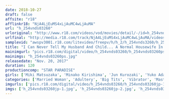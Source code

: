 ```yaml
---
date: 2018-10-27
draft: false
affsite: "r18"
afflinkr18: "NjA4LjEuMS4xLjAuMC4wLjAuMA"
url: "h_254vnds03260"
urloriginal: "http://www.r18.com/videos/vod/movies/detail/-/id=h_254vnds03260"
urlfinal: "http://media.r18.com/track/NjA4LjEuMS4xLjAuMC4wLjAuMA/videos/vod/movies/detail/-/id=h_254vnds03260"
samplevid: "awspv3001.r18.com/litevideo/freepv/h/h_2/h_254vnds3260/h_254vnds3260_dmb_w.mp4"
title: "I Can Never Tell My Husband And Child... A Normal Housewife In Masturbation Adultery"
mainimgurl: "pics.r18.com/digital/video/h_254vnds03260/h_254vnds03260ps.jpg"
mainimgs: "h_254vnds03260ps.jpg"
releasedate: "Nov. 20, 2017"
duration: 120
productioncomp: "STAR PARADISE"
girls: ['Miki Matsuzaka', 'Minako Kirishima', 'Jun Kurozaki', 'Yuko Adachi', 'Miki Kanazawa']
categories: ['Married Woman', 'Adultery', 'Big Tits', 'Vibrator', 'Masturbation', 'Hi-Def']
imgurls: ['pics.r18.com/digital/video/h_254vnds03260/h_254vnds03260jp-1.jpg', 'pics.r18.com/digital/video/h_254vnds03260/h_254vnds03260jp-2.jpg', 'pics.r18.com/digital/video/h_254vnds03260/h_254vnds03260jp-3.jpg', 'pics.r18.com/digital/video/h_254vnds03260/h_254vnds03260jp-4.jpg', 'pics.r18.com/digital/video/h_254vnds03260/h_254vnds03260jp-5.jpg', 'pics.r18.com/digital/video/h_254vnds03260/h_254vnds03260jp-6.jpg', 'pics.r18.com/digital/video/h_254vnds03260/h_254vnds03260jp-7.jpg', 'pics.r18.com/digital/video/h_254vnds03260/h_254vnds03260jp-8.jpg', 'pics.r18.com/digital/video/h_254vnds03260/h_254vnds03260jp-9.jpg', 'pics.r18.com/digital/video/h_254vnds03260/h_254vnds03260jp-10.jpg', 'pics.r18.com/digital/video/h_254vnds03260/h_254vnds03260jp-11.jpg', 'pics.r18.com/digital/video/h_254vnds03260/h_254vnds03260jp-12.jpg', 'pics.r18.com/digital/video/h_254vnds03260/h_254vnds03260jp-13.jpg', 'pics.r18.com/digital/video/h_254vnds03260/h_254vnds03260jp-14.jpg', 'pics.r18.com/digital/video/h_254vnds03260/h_254vnds03260jp-15.jpg', 'pics.r18.com/digital/video/h_254vnds03260/h_254vnds03260jp-16.jpg', 'pics.r18.com/digital/video/h_254vnds03260/h_254vnds03260jp-17.jpg', 'pics.r18.com/digital/video/h_254vnds03260/h_254vnds03260jp-18.jpg', 'pics.r18.com/digital/video/h_254vnds03260/h_254vnds03260jp-19.jpg', 'pics.r18.com/digital/video/h_254vnds03260/h_254vnds03260jp-20.jpg']
imgs: ['h_254vnds03260jp-1.jpg', 'h_254vnds03260jp-2.jpg', 'h_254vnds03260jp-3.jpg', 'h_254vnds03260jp-4.jpg', 'h_254vnds03260jp-5.jpg', 'h_254vnds03260jp-6.jpg', 'h_254vnds03260jp-7.jpg', 'h_254vnds03260jp-8.jpg', 'h_254vnds03260jp-9.jpg', 'h_254vnds03260jp-10.jpg', 'h_254vnds03260jp-11.jpg', 'h_254vnds03260jp-12.jpg', 'h_254vnds03260jp-13.jpg', 'h_254vnds03260jp-14.jpg', 'h_254vnds03260jp-15.jpg', 'h_254vnds03260jp-16.jpg', 'h_254vnds03260jp-17.jpg', 'h_254vnds03260jp-18.jpg', 'h_254vnds03260jp-19.jpg', 'h_254vnds03260jp-20.jpg']
---
```

